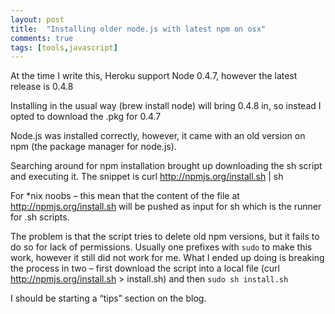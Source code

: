 ```yaml
---
layout: post
title:  "Installing older node.js with latest npm on osx"
comments: true
tags: [tools,javascript]
---
```



At the time I write this, Heroku support Node 0.4.7, however the latest release is 0.4.8

Installing in the usual way (brew install node) will bring 0.4.8 in, so instead I opted to download the .pkg for 0.4.7

Node.js was installed correctly, however, it came with an old version on npm (the package manager for node.js). 

Searching around for npm installation brought up downloading the sh script and executing it. The snippet is curl http://npmjs.org/install.sh | sh

For *nix noobs – this mean that the content of the file at http://npmjs.org/install.sh will be pushed as input for sh which is the runner for .sh scripts. 

The problem is that the script tries to delete old npm versions, but it fails to do so for lack of permissions. Usually one prefixes with `sudo` to make this work, however it still did not work for me. What I ended up doing is breaking the process in two – first download the script into a local file (curl http://npmjs.org/install.sh > install.sh) and then `sudo sh install.sh`



I should be starting a “tips” section on the blog.

